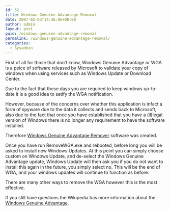 ```yaml
---
id: 62
title: Windows Genuine Advantage Removal
date: 2007-02-03T14:46:06+00:00
author: admin
layout: post
guid: /windows-genuine-advantage-removal
permalink: /windows-genuine-advantage-removal/
categories:
  - Sysadmin
---
```

<p class="lead">
  First of all for those that don&#8217;t know, Windows Genuine Advantage or WGA is a peice of software released by Microsoft to validate your copy of windows when using services such as Windows Update or Download Center.
</p>

Due to the fact that these days you are required to keep windows up-to-date it is a good idea to satify the WGA notification.

However, because of the concerns over whether this application is infact a form of spyware due to the data it collects and sends back to Microsoft, also due to the fact that once you have established that you have a (il)legal version of Windows there is no longer any requirement to have the software installed.

Therefore [Windows Genuine Advantage Remover](http://web.archive.org/web/20080918203843/http://www.elecboy.com:80/index.php/2006/06/27/removewga-v101-released/) software was created.

Once you have run RemoveWGA.exe and rebooted, before long you will be asked to install new Windows Updates. At this point you can simply choose custom on Windows Update, and de-select the Windows Genuine Advantage update, Windows Update will then ask you if you do not want to install this again in the future, you simply select no. This will be the end of WGA, and your windows updates will continue to function as before.
  
There are many other ways to remove the WGA however this is the most effective.

If you still have questions the Wikipedia has more information about the [Windows Genuine Advantage](http://en.wikipedia.org/wiki/Windows_Genuine_Advantage).